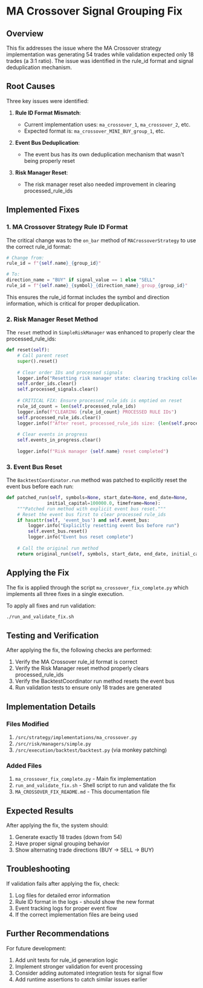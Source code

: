 # MA Crossover Signal Grouping Fix

## Overview

This fix addresses the issue where the MA Crossover strategy implementation was generating 54 trades while validation expected only 18 trades (a 3:1 ratio). The issue was identified in the rule_id format and signal deduplication mechanism.

## Root Causes

Three key issues were identified:

1. **Rule ID Format Mismatch**:
   - Current implementation uses: `ma_crossover_1`, `ma_crossover_2`, etc.
   - Expected format is: `ma_crossover_MINI_BUY_group_1`, etc.

2. **Event Bus Deduplication**:
   - The event bus has its own deduplication mechanism that wasn't being properly reset

3. **Risk Manager Reset**:
   - The risk manager reset also needed improvement in clearing processed_rule_ids

## Implemented Fixes

### 1. MA Crossover Strategy Rule ID Format

The critical change was to the `on_bar` method of `MACrossoverStrategy` to use the correct rule_id format:

```python
# Change from:
rule_id = f"{self.name}_{group_id}"

# To:
direction_name = "BUY" if signal_value == 1 else "SELL"
rule_id = f"{self.name}_{symbol}_{direction_name}_group_{group_id}"
```

This ensures the rule_id format includes the symbol and direction information, which is critical for proper deduplication.

### 2. Risk Manager Reset Method

The `reset` method in `SimpleRiskManager` was enhanced to properly clear the processed_rule_ids:

```python
def reset(self):
    # Call parent reset
    super().reset()
    
    # Clear order IDs and processed signals
    logger.info("Resetting risk manager state: clearing tracking collections")
    self.order_ids.clear()
    self.processed_signals.clear()
    
    # CRITICAL FIX: Ensure processed_rule_ids is emptied on reset
    rule_id_count = len(self.processed_rule_ids)
    logger.info(f"CLEARING {rule_id_count} PROCESSED RULE IDs")
    self.processed_rule_ids.clear()
    logger.info(f"After reset, processed_rule_ids size: {len(self.processed_rule_ids)}")
    
    # Clear events in progress
    self.events_in_progress.clear()
    
    logger.info(f"Risk manager {self.name} reset completed")
```

### 3. Event Bus Reset

The `BacktestCoordinator.run` method was patched to explicitly reset the event bus before each run:

```python
def patched_run(self, symbols=None, start_date=None, end_date=None, 
               initial_capital=100000.0, timeframe=None):
    """Patched run method with explicit event bus reset."""
    # Reset the event bus first to clear processed rule_ids
    if hasattr(self, 'event_bus') and self.event_bus:
        logger.info("Explicitly resetting event bus before run")
        self.event_bus.reset()
        logger.info("Event bus reset complete")
    
    # Call the original run method
    return original_run(self, symbols, start_date, end_date, initial_capital, timeframe)
```

## Applying the Fix

The fix is applied through the script `ma_crossover_fix_complete.py` which implements all three fixes in a single execution.

To apply all fixes and run validation:

```bash
./run_and_validate_fix.sh
```

## Testing and Verification

After applying the fix, the following checks are performed:

1. Verify the MA Crossover rule_id format is correct
2. Verify the Risk Manager reset method properly clears processed_rule_ids
3. Verify the BacktestCoordinator run method resets the event bus
4. Run validation tests to ensure only 18 trades are generated

## Implementation Details

### Files Modified

1. `/src/strategy/implementations/ma_crossover.py`
2. `/src/risk/managers/simple.py`
3. `/src/execution/backtest/backtest.py` (via monkey patching)

### Added Files

1. `ma_crossover_fix_complete.py` - Main fix implementation
2. `run_and_validate_fix.sh` - Shell script to run and validate the fix
3. `MA_CROSSOVER_FIX_README.md` - This documentation file

## Expected Results

After applying the fix, the system should:

1. Generate exactly 18 trades (down from 54)
2. Have proper signal grouping behavior
3. Show alternating trade directions (BUY → SELL → BUY)

## Troubleshooting

If validation fails after applying the fix, check:

1. Log files for detailed error information
2. Rule ID format in the logs - should show the new format
3. Event tracking logs for proper event flow
4. If the correct implementation files are being used

## Further Recommendations

For future development:

1. Add unit tests for rule_id generation logic
2. Implement stronger validation for event processing
3. Consider adding automated integration tests for signal flow
4. Add runtime assertions to catch similar issues earlier
